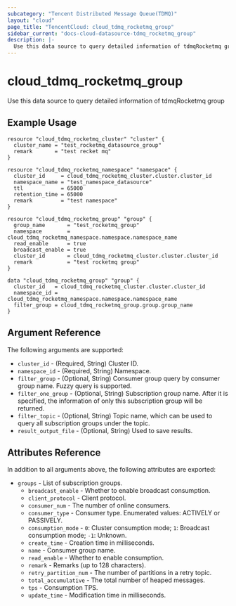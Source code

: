 ```yaml
---
subcategory: "Tencent Distributed Message Queue(TDMQ)"
layout: "cloud"
page_title: "TencentCloud: cloud_tdmq_rocketmq_group"
sidebar_current: "docs-cloud-datasource-tdmq_rocketmq_group"
description: |-
  Use this data source to query detailed information of tdmqRocketmq group
---
```


# cloud_tdmq_rocketmq_group

Use this data source to query detailed information of tdmqRocketmq group

## Example Usage

```hcl
resource "cloud_tdmq_rocketmq_cluster" "cluster" {
  cluster_name = "test_rocketmq_datasource_group"
  remark       = "test recket mq"
}

resource "cloud_tdmq_rocketmq_namespace" "namespace" {
  cluster_id     = cloud_tdmq_rocketmq_cluster.cluster.cluster_id
  namespace_name = "test_namespace_datasource"
  ttl            = 65000
  retention_time = 65000
  remark         = "test namespace"
}

resource "cloud_tdmq_rocketmq_group" "group" {
  group_name       = "test_rocketmq_group"
  namespace        = cloud_tdmq_rocketmq_namespace.namespace.namespace_name
  read_enable      = true
  broadcast_enable = true
  cluster_id       = cloud_tdmq_rocketmq_cluster.cluster.cluster_id
  remark           = "test rocketmq group"
}

data "cloud_tdmq_rocketmq_group" "group" {
  cluster_id   = cloud_tdmq_rocketmq_cluster.cluster.cluster_id
  namespace_id = cloud_tdmq_rocketmq_namespace.namespace.namespace_name
  filter_group = cloud_tdmq_rocketmq_group.group.group_name
}
```

## Argument Reference

The following arguments are supported:

* `cluster_id` - (Required, String) Cluster ID.
* `namespace_id` - (Required, String) Namespace.
* `filter_group` - (Optional, String) Consumer group query by consumer group name. Fuzzy query is supported.
* `filter_one_group` - (Optional, String) Subscription group name. After it is specified, the information of only this subscription group will be returned.
* `filter_topic` - (Optional, String) Topic name, which can be used to query all subscription groups under the topic.
* `result_output_file` - (Optional, String) Used to save results.

## Attributes Reference

In addition to all arguments above, the following attributes are exported:

* `groups` - List of subscription groups.
  * `broadcast_enable` - Whether to enable broadcast consumption.
  * `client_protocol` - Client protocol.
  * `consumer_num` - The number of online consumers.
  * `consumer_type` - Consumer type. Enumerated values: ACTIVELY or PASSIVELY.
  * `consumption_mode` - `0`: Cluster consumption mode; `1`: Broadcast consumption mode; `-1`: Unknown.
  * `create_time` - Creation time in milliseconds.
  * `name` - Consumer group name.
  * `read_enable` - Whether to enable consumption.
  * `remark` - Remarks (up to 128 characters).
  * `retry_partition_num` - The number of partitions in a retry topic.
  * `total_accumulative` - The total number of heaped messages.
  * `tps` - Consumption TPS.
  * `update_time` - Modification time in milliseconds.



